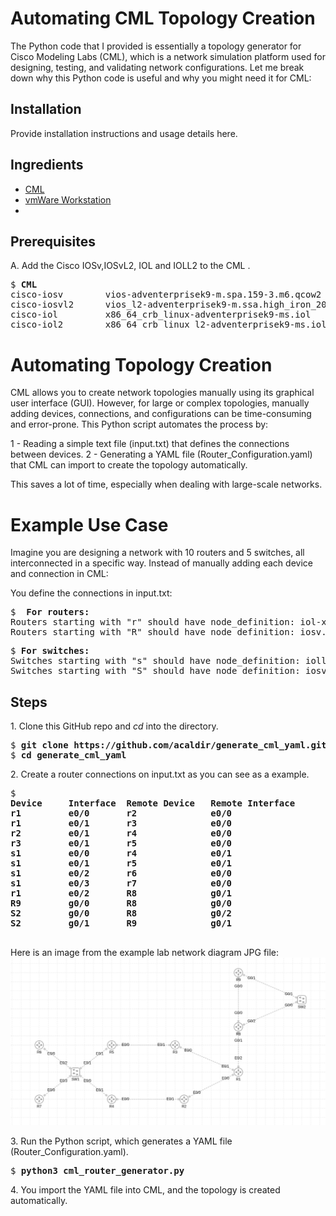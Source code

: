 # Automating CML Topology Creation
The Python code that I provided is essentially a topology generator for Cisco Modeling Labs (CML), which is a network simulation platform used for designing, testing, and validating network configurations. Let me break down why this Python code is useful and why you might need it for CML:

## Installation

Provide installation instructions and usage details here.

## Ingredients

  * [CML](https://software.cisco.com/download/home/286193282/type/286326381/release/CML-Free)
  * [vmWare Workstation](https://support.broadcom.com/group/ecx/productdownloads?subfamily=VMware+Workstation+Pro)
  * 
## Prerequisites

A\. Add the Cisco IOSv,IOSvL2, IOL and IOLL2 to the CML .

<pre>
$ <b>CML</b>
cisco-iosv        vios-adventerprisek9-m.spa.159-3.m6.qcow2
cisco-iosvl2      vios_l2-adventerprisek9-m.ssa.high_iron_20200929.qcow2
cisco-iol         x86_64_crb_linux-adventerprisek9-ms.iol
cisco-iol2        x86_64_crb_linux_l2-adventerprisek9-ms.iol
</pre>

# Automating Topology Creation
CML allows you to create network topologies manually using its graphical user interface (GUI). However, for large or complex topologies, manually adding devices, connections, and configurations can be time-consuming and error-prone. This Python script automates the process by:

1 - Reading a simple text file (input.txt) that defines the connections between devices.
2 - Generating a YAML file (Router_Configuration.yaml) that CML can import to create the topology automatically.

This saves a lot of time, especially when dealing with large-scale networks.

# Example Use Case
Imagine you are designing a network with 10 routers and 5 switches, all interconnected in a specific way. Instead of manually adding each device and connection in CML:

You define the connections in input.txt:
<pre>
$ <b> For routers: </b>
Routers starting with "r" should have node_definition: iol-xe.
Routers starting with "R" should have node_definition: iosv.
</pre>

<pre>
$ <b>For switches:</b>
Switches starting with "s" should have node_definition: ioll2-xe.
Switches starting with "S" should have node_definition: iosvl2.
</pre>
## Steps

1\. Clone this GitHub repo and _cd_ into the directory.

<pre>
$ <b>git clone https://github.com/acaldir/generate_cml_yaml.git</b>
$ <b>cd generate_cml_yaml</b>
</pre>

2\. Create a router connections on input.txt as you can see as a example.
<pre>
$ <b>
Device     Interface  Remote Device   Remote Interface
r1         e0/0       r2              e0/0
r1         e0/1       r3              e0/0
r2         e0/1       r4              e0/0
r3         e0/1       r5              e0/0
s1         e0/0       r4              e0/1
s1         e0/1       r5              e0/1
s1         e0/2       r6              e0/0
s1         e0/3       r7              e0/0
r1         e0/2       R8              g0/1
R9         g0/0       R8              g0/0
S2         g0/0       R8              g0/2
S2         g0/1       R9              g0/1
</b>
</pre>

Here is an image from the example lab network diagram JPG file:
![Example Network Diagram](example-network-diagram.jpg)

3\. Run the Python script, which generates a YAML file (Router_Configuration.yaml).
 
<pre>
$ <b>python3 cml_router_generator.py</b>
</pre>

4\. You import the YAML file into CML, and the topology is created automatically.

